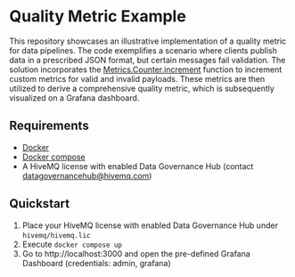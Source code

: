 # Quality Metric Example

This repository showcases an illustrative implementation of a quality metric for data pipelines. 
The code exemplifies a scenario where clients publish data in a prescribed JSON format, but certain messages fail validation. 
The solution incorporates the [Metrics.Counter.increment](https://docs.hivemq.com/hivemq/4.16/data-governance-hub/policies.html#metrics-counter-increment-function) function to increment custom metrics for valid and invalid payloads.
These metrics are then utilized to derive a comprehensive quality metric, which is subsequently visualized on a Grafana dashboard.

## Requirements
- [Docker](https://www.docker.com/) 
- [Docker compose](https://docs.docker.com/compose/) 
- A HiveMQ license with enabled Data Governance Hub (contact [datagovernancehub@hivemq.com](mailto:datagovernancehub@hivemq.com))

## Quickstart

1. Place your HiveMQ license with enabled Data Governance Hub under `hivemq/hivemq.lic`
2. Execute `docker compose up`
3. Go to http://localhost:3000 and open the pre-defined Grafana Dashboard (credentials: admin, grafana)